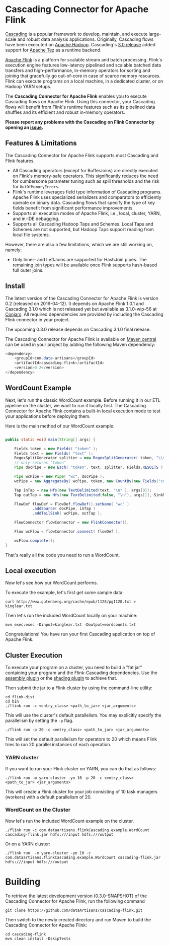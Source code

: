 # Cascading Connector for Apache Flink

[Cascading](http://www.cascading.org/projects/cascading) is a popular framework to develop, maintain, and execute large-scale and robust data analysis applications. Originally, Cascading flows have been executed on [Apache Hadoop](http://hadoop.apache.org). Cascading's [3.0 release](http://www.cascading.org/2015/06/08/cascading-3-0-release) added support for [Apache Tez](http://tez.apache.org) as a runtime backend.

[Apache Flink](http://flink.apache.org) is a platform for scalable stream and batch processing. Flink's execution engine features low-latency pipelined and scalable batched data transfers and high-performance, in-memory operators for sorting and joining that gracefully go out-of-core in case of scarce memory resources. Flink can execute programs on a local machine, in a dedicated cluster, or on Hadoop YARN setups.

The **Cascading Connector for Apache Flink** enables you to execute Cascading flows on Apache Flink. Using this connector, your Cascading flows will benefit from Flink's runtime features such as its pipelined data shuffles and its efficient and robust in-memory operators.

**Please report any problems with the Cascading on Flink Connector by opening an [issue](https://github.com/dataArtisans/cascading-flink/issues).**

## Features & Limitations ##

The Cascading Connector for Apache Flink supports most Cascading and Flink features. 

- All Cascading operators (except for BufferJoins) are directly executed on Flink's memory-safe operators. This significantly reduces the need for cumbersome parameter tuning such as spill thresholds and the risk for `OutOfMemoryErrors`.
- Flink's runtime leverages field type information of Cascading programs. Apache Flink uses specialized serializers and comparators to efficiently operate on binary data. Cascading flows that specify the type of key fields benefit from significant performance improvements.
- Supports all execution modes of Apache Flink, i.e., local, cluster, YARN, and in-IDE debugging.
- Supports all Cascading Hadoop Taps and Schemes. Local Taps and Schemes are not supported, but Hadoop Taps support reading from local file systems.

However, there are also a few limitations, which we are still working on, namely:

- Only Inner- and LeftJoins are supported for HashJoin pipes. The remaining join types will be available once Flink supports hash-based full outer joins.

## Install ##

The latest version of the Cascading Connector for Apache Flink is version 0.2 (released on 2016-04-12). It depends on Apache Flink 1.0.1 and Cascading 3.1.0 which is not released yet but available as 3.1.0-wip-56 at [Conjars](http://conjars.org/). All required dependencies are provided by including the Cascading Flink connector in your project.

The upcoming 0.3.0 release depends on Cascading 3.1.0 final release.

The Cascading Connector for Apache Flink is available on [Maven central](http://search.maven.org/#search%7Cga%7C1%7Ccascading-flink) can be used in your project by adding the following Maven dependency:

```java
<dependency>
    <groupId>com.data-artisans</groupId>
    <artifactId>cascading-flink</artifactId>
    <version>0.2</version>
</dependency>
```

## WordCount Example

Next, let's run the classic WordCount example. Before running it in our ETL pipeline on the cluster,
we want to run it locally first. The Cascading Connector for Apache Flink contains a built-in local execution mode to test
your applications before deploying them.

Here is the main method of our WordCount example:

```java

public static void main(String[] args) {

    Fields token = new Fields( "token" );
    Fields text = new Fields( "text" );
    RegexSplitGenerator splitter = new RegexSplitGenerator( token, "\\s+" );
    // only returns "token"
    Pipe docPipe = new Each( "token", text, splitter, Fields.RESULTS );

    Pipe wcPipe = new Pipe( "wc", docPipe );
    wcPipe = new AggregateBy( wcPipe, token, new CountBy(new Fields("count")));

    Tap inTap = new Hfs(new TextDelimited(text, "\n" ), args[0]);
    Tap outTap = new Hfs(new TextDelimited(false, "\n"), args[1], SinkMode.REPLACE);

    FlowDef flowDef = FlowDef.flowDef().setName( "wc" )
            .addSource( docPipe, inTap )
            .addTailSink( wcPipe, outTap );

    FlowConnector flowConnector = new FlinkConnector();

	Flow wcFlow = flowConnector.connect( flowDef );

    wcFlow.complete();
}
```

That's really all the code you need to run a WordCount.

## Local execution

Now let's see how our WordCount performs.

To execute the example, let's first get some sample data:

    curl http://www.gutenberg.org/cache/epub/1128/pg1128.txt > kinglear.txt

Then let's run the included WordCount locally on your machine:

    mvn exec:exec -Dinput=kinglear.txt -Doutput=wordcounts.txt

Congratulations! You have run your first Cascading application on top of Apache Flink.

## Cluster Execution

To execute your program on a cluster, you need to build a "fat jar" containing your program and the
Flink-Cascading dependencies. Use the [assembly plugin](http://maven.apache.org/plugins/maven-assembly-plugin/)
or the [shading plugin](https://maven.apache.org/plugins/maven-shade-plugin/) to achieve that.

Then submit the jar to a Flink cluster by using the command-line utility:

    cd flink-dist
    cd bin
    ./flink run -c <entry_class> <path_to_jar> <jar_arguments>
 
 This will use the cluster's default parallelism. You may explicitly specify the parallelism by 
 setting the `-p` flag.
 
    ./flink run -p 20 -c <entry_class> <path_to_jar> <jar_arguments>
    
This will set the default parallelism for operators to 20 which means Flink tries to run 20 parallel
instances of each operation.

### YARN cluster

If you want to run your Flink cluster on YARN, you can do that as follows:

    ./flink run -m yarn-cluster -yn 10 -p 20 -c <entry_class> <path_to_jar> <jar_arguments>

This will create a Flink cluster for your job consisting of 10 task managers (workers) with a default 
parallelism of 20.

### WordCount on the Cluster

Now let's run the included WordCount example on the cluster.

    ./flink run -c com.dataartisans.flinkCascading.example.WordCount cascading-flink.jar hdfs:///input hdfs:///output

Or on a YARN cluster:

    ./flink run  -m yarn-cluster -yn 10 -c com.dataartisans.flinkCascading.example.WordCount cascading-flink.jar hdfs:///input hdfs:///output


# Building


To retrieve the latest development version (0.3.0-SNAPSHOT) of the Cascading Connector for Apache Flink, run the following command

    git clone https://github.com/dataArtisans/cascading-flink.git

Then switch to the newly created directory and run Maven to build the Cascading Connector for Apache Flink:

    cd cascading-flink
    mvn clean install -DskipTests
